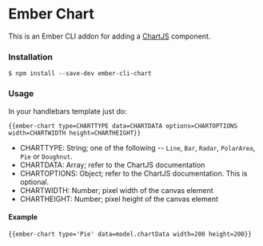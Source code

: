 # Ember Chart

This is an Ember CLI addon for adding a [ChartJS](http://www.chartjs.org/) component. 

### Installation

```
$ npm install --save-dev ember-cli-chart
```

### Usage

In your handlebars template just do:

```
{{ember-chart type=CHARTTYPE data=CHARTDATA options=CHARTOPTIONS width=CHARTWIDTH height=CHARTHEIGHT}}
```

* CHARTTYPE: String; one of the following -- `Line`, `Bar`, `Radar`, `PolarArea`, `Pie` or `Doughnut`.
* CHARTDATA: Array; refer to the ChartJS documentation
* CHARTOPTIONS: Object; refer to the ChartJS documentation. This is optional.
* CHARTWIDTH: Number; pixel width of the canvas element
* CHARTHEIGHT: Number; pixel height of the canvas element

#### Example

```
{{ember-chart type='Pie' data=model.chartData width=200 height=200}}
```
